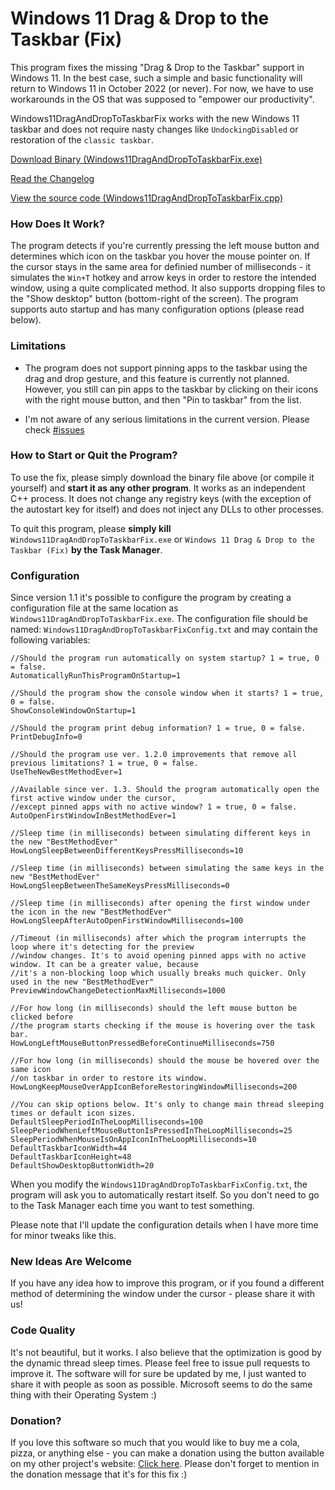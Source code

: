 # Windows 11 Drag & Drop to the Taskbar (Fix)

This program fixes the missing "Drag & Drop to the Taskbar" support in Windows 11. In the best case, such a simple and basic functionality will return to Windows 11 in October 2022 (or never). For now, we have to use workarounds in the OS that was supposed to "empower our productivity".

Windows11DragAndDropToTaskbarFix works with the new Windows 11 taskbar and does not require nasty changes like `UndockingDisabled` or restoration of the `classic taskbar`.

[Download Binary (Windows11DragAndDropToTaskbarFix.exe)](https://github.com/HerMajestyDrMona/Windows11DragAndDropToTaskbarFix/releases/)

[Read the Changelog](https://github.com/HerMajestyDrMona/Windows11DragAndDropToTaskbarFix/blob/main/CHANGELOG.md)

[View the source code (Windows11DragAndDropToTaskbarFix.cpp)](https://github.com/HerMajestyDrMona/Windows11DragAndDropToTaskbarFix/blob/main/Windows11DragAndDropToTaskbarFix/Windows11DragAndDropToTaskbarFix.cpp)

### **How Does It Work?**

The program detects if you're currently pressing the left mouse button and determines which icon on the taskbar you hover the mouse pointer on. If the cursor stays in the same area for definied number of milliseconds - it simulates the `Win+T` hotkey and arrow keys in order to restore the intended window, using a quite complicated method. It also supports dropping files to the "Show desktop" button (bottom-right of the screen). The program supports auto startup and has many configuration options (please read below).

### **Limitations**
- The program does not support pinning apps to the taskbar using the drag and drop gesture, and this feature is currently not planned. However, you still can pin apps to the taskbar by clicking on their icons with the right mouse button, and then "Pin to taskbar" from the list.

- I'm not aware of any serious limitations in the current version. Please check [#issues](https://github.com/HerMajestyDrMona/Windows11DragAndDropToTaskbarFix/issues)

### **How to Start or Quit the Program?**

To use the fix, please simply download the binary file above (or compile it yourself) and **start it as any other program**. It works as an independent C++ process. It does not change any registry keys (with the exception of the autostart key for itself) and does not inject any DLLs to other processes.

To quit this program, please **simply kill** `Windows11DragAndDropToTaskbarFix.exe` or `Windows 11 Drag & Drop to the Taskbar (Fix)` **by the Task Manager**.

### **Configuration**
Since version 1.1 it's possible to configure the program by creating a configuration file at the same location as `Windows11DragAndDropToTaskbarFix.exe`. The configuration file should be named: `Windows11DragAndDropToTaskbarFixConfig.txt` and may contain the following variables:

```
//Should the program run automatically on system startup? 1 = true, 0 = false.
AutomaticallyRunThisProgramOnStartup=1

//Should the program show the console window when it starts? 1 = true, 0 = false.
ShowConsoleWindowOnStartup=1

//Should the program print debug information? 1 = true, 0 = false.
PrintDebugInfo=0

//Should the program use ver. 1.2.0 improvements that remove all previous limitations? 1 = true, 0 = false.
UseTheNewBestMethodEver=1

//Available since ver. 1.3. Should the program automatically open the first active window under the cursor,
//except pinned apps with no active window? 1 = true, 0 = false.
AutoOpenFirstWindowInBestMethodEver=1

//Sleep time (in milliseconds) between simulating different keys in the new "BestMethodEver"
HowLongSleepBetweenDifferentKeysPressMilliseconds=10

//Sleep time (in milliseconds) between simulating the same keys in the new "BestMethodEver" 
HowLongSleepBetweenTheSameKeysPressMilliseconds=0

//Sleep time (in milliseconds) after opening the first window under the icon in the new "BestMethodEver"
HowLongSleepAfterAutoOpenFirstWindowMilliseconds=100

//Timeout (in milliseconds) after which the program interrupts the loop where it's detecting for the preview
//window changes. It's to avoid opening pinned apps with no active window. It can be a greater value, because
//it's a non-blocking loop which usually breaks much quicker. Only used in the new "BestMethodEver"
PreviewWindowChangeDetectionMaxMilliseconds=1000

//For how long (in milliseconds) should the left mouse button be clicked before
//the program starts checking if the mouse is hovering over the task bar.
HowLongLeftMouseButtonPressedBeforeContinueMilliseconds=750

//For how long (in milliseconds) should the mouse be hovered over the same icon
//on taskbar in order to restore its window.
HowLongKeepMouseOverAppIconBeforeRestoringWindowMilliseconds=200

//You can skip options below. It's only to change main thread sleeping times or default icon sizes.
DefaultSleepPeriodInTheLoopMilliseconds=100
SleepPeriodWhenLeftMouseButtonIsPressedInTheLoopMilliseconds=25
SleepPeriodWhenMouseIsOnAppIconInTheLoopMilliseconds=10
DefaultTaskbarIconWidth=44
DefaultTaskbarIconHeight=48
DefaultShowDesktopButtonWidth=20
```

When you modify the `Windows11DragAndDropToTaskbarFixConfig.txt`, the program will ask you to automatically restart itself. So you don't need to go to the Task Manager each time you want to test something.

Please note that I'll update the configuration details when I have more time for minor tweaks like this.

### **New Ideas Are Welcome**

If you have any idea how to improve this program, or if you found a different method of determining the window under the cursor - please share it with us!

### **Code Quality**

It's not beautiful, but it works. I also believe that the optimization is good by the dynamic thread sleep times. Please feel free to issue pull requests to improve it. The software will for sure be updated by me, I just wanted to share it with people as soon as possible. Microsoft seems to do the same thing with their Operating System :)

### **Donation?**

If you love this software so much that you would like to buy me a cola, pizza, or anything else - you can make a donation using the button available on my other project's website: [Click here](https://ee2.eu/overview/#donate). Please don't forget to mention in the donation message that it's for this fix :)
